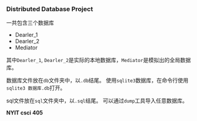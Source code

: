### Distributed Database Project
一共包含三个数据库

* Dearler_1
* Dearler_2
* Mediator

其中`Dearler_1`, `Dearler_2`是实际的本地数据库，`Mediator`是模拟出的全局数据库。

数据库文件放在`db`文件夹中，以`.db`结尾。
使用`sqlite3`数据库，在命令行使用`sqlite3 数据库.db`打开。

sql文件放在`sql`文件夹中，以`.sql`结尾。
可以通过`dump`工具导入任意数据库。

**NYIT csci 405**
